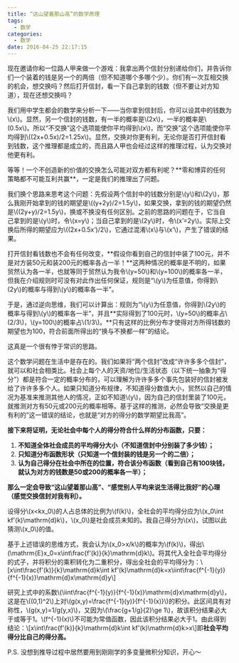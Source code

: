 ```yaml
---
title: “这山望着那山高”的数学原理
tags:
  - 数学
categories:
  - 数学
date: 2016-04-25 22:17:15
---
```


现在邀请你和一位路人甲来做一个游戏：我拿出两个信封分别递给你们，并告诉你们一个装着的钱是另一个的两倍（但不知道哪个多哪个少）。你们有一次互相交换的机会，想交换吗？然后打开信封，看一下自己拿到的钱数（但不要让对方知道），现在还想交换吗？

我们用中学生都会的数学来分析一下——当你拿到信封后，你可以设其中的钱数为\\(x\\)。显然，另一个信封的钱数，有一半的概率是\\(2x\\)，一半的概率是\\(0.5x\\)。所以“不交换”这个选项能使你平均得到\\(x\\)，而“交换”这个选项能使你平均得到\\((2x+0.5x)/2=1.25x\\)。显然，交换对你更有利，无论你是否打开信封看到钱数，这个推理都是成立的，而且路人甲也会经过这样的推理过程，认为交换对他更有利。

<!--more-->等等！一个不创造新的价值的交换怎么可能对双方都有利呢？**零和博弈的任何策略都不可能互利共赢**，一定是我们的推理出了问题。

我们换个思路来思考这个问题：先假设两个信封中的钱数分别是\\(y\\)和\\(2y\\)，那么我刚开始拿到的钱的期望是\\((y+2y)/2=1.5y\\)，如果交换，拿到的钱的期望仍然是\\((2y+y)/2=1.5y\\)，换或不换没有任何区别。之前的思路的问题在于，它当自己拿到的是\\(y\\)时，令\\(x=y\\)；当自己拿到的是\\(2y\\)时，令\\(x’=2y\\)。实际上交换后所得的期望应为\\((2x+0.5x’)/2\\)，它通过混淆\\(x\\)与\\(x’\\)，产生了错误的结果。

打开信封看钱数也不会有任何改变，**假设你看到自己的信封中装了100元，并不是对方装50元和装200元的概率各占一半！**这两种情况的概率是不明的，如果贸然认为各一半，也就等同于贸然认为我令\\(y=50\\)和\\(y=100\\)的概率各一半，但我在介绍规则时可没有对此作出任何保证，规则是“\\(y\\)为任意值，你得到\\(2y\\)的概率与得到\\(y\\)的概率各一半”。

于是，通过逆向思维，我们可以计算出：规则为“\\(y\\)为任意值，你得到\\(2y\\)的概率与得到\\(y\\)的概率各一半”，并且**实际得到了100元时，\\(y=50\\)的概率占\\(2/3\\)，\\(y=100\\)的概率占\\(1/3\\)。**只有这样的比例分布才使得对方所得钱数的期望也为100，符合前面所得出的“换与不换都一样”的结论。

这真是一个很有悖于常识的思路。

这个数学问题在生活中是存在的。我们如果将“两个信封”改成“许许多多个信封”，就可以和社会相类比。社会上每个人的天资/地位/生活状态（以下统一抽象为“得分”）都是符合一定的概率分布的，可以理解为许许多多个事先包装好的信封被发给了许许多多个人。如果只知道分布规律，不知道得分数值大小，贸然以自己的情况为基准来推测其他人的情况，正如不知道\\(y\\)，因为自己的信封里装了100元，就推测对方有50元或200元的概率相等。基于这样的推测，必然会导致“交换是更有利的”这一错误的结论，也就是“对方的得分的数学期望比我高”。

**接下来将证明，无论社会中每个人的得分符合什么样的分布函数，只要：**

1.  **不知道全体社会成员的平均得分大小（不知道信封中分别装了多少钱）；**
2.  **只知道分布函数形状（只知道一个信封装的钱是另一个的二倍）；**
3.  **认为自己得分在社会中所在的位置，符合该分布函数（看到自己有100块钱，就认为对方的钱数是50或200的概率各一半）；**

**那么一定会导致“这山望着那山高”、“感觉别人平均来说生活得比我好”的心理（感觉交换信封对我有利）。**

设得分\\(x<kx_0\\)的人占总体的比例为\\(f(k)\\)，全社会的平均得分应为\\(x_0\int kf'(k)\mathrm{d}k\\)，\\(x_0\\)是社会成员未知的。我自己得分为\\(x\\)，试图以此猜测\\(x_0\\)的值。

基于上述错误的思维方式，我会认为\\(x_0>x/k\\)的概率为\\(f(k)\\)，得出\\(\mathrm{E}x_0=x\int\frac{f'(k)}{k}\mathrm{d}k\\)。将其代入全社会平均得分的式子，并将积分的乘积转化为二重积分，得出全社会的平均得分为：\\[x\int\frac{f'(k)}{k}\mathrm{d}k\int kf'(k)\mathrm{d}k=x\iint\frac{f^{-1}(y)}{f^{-1}(x)}\mathrm{d}x\mathrm{d}y\\]

研究上式中的系数\\(\iint\frac{f^{-1}(y)}{f^{-1}(x)}\mathrm{d}x\mathrm{d}y\\)，这是在\\((0,1)^2\\)上对\\(g(x,y)=\frac{f^{-1}(y)}{f^{-1}(x)}\\)的积分。此区间具有对称性，\\(g(x,y)=1/g(y,x)\\)，又因为\\(\frac{g+1/g}{2}\ge 1\\)，故该积分结果必大于或等于1。\\(f^{-1}(x)\\)不可能为常值函数，因此该积分结果必大于1。由此得到结论：\\[x\int\frac{f'(k)}{k}\mathrm{d}k\int kf'(k)\mathrm{d}k>x\\]即**社会平均得分比自己的得分高。**

P.S. 没想到推导过程中居然要用到刚刚学的多变量微积分知识，开心～
